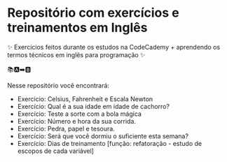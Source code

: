 # Repositório com exercícios e treinamentos em Inglês

✨ Exercícios feitos durante os estudos na CodeCademy + aprendendo os termos técnicos em inglês para programação ✨

📚🅰️➡️🅱️

Nesse repositório você encontrará:
- Exercicio: Celsius, Fahrenheit e Escala Newton
- Exercício: Qual é a sua idade em idade de cachorro? 
- Exercício: Teste a sorte com a bola mágica
- Exercício: Número e hora da sua corrida.
- Exercício: Pedra, papel e tesoura.
- Exercício: Será que você dormiu o suficiente esta semana? 
- Exercício: Dias de treinamento [função: refatoração - estudo de escopos de cada variável]
